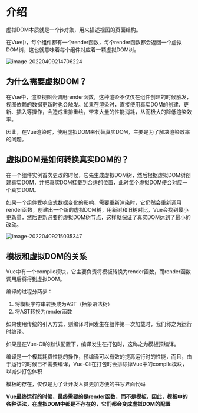 # 介绍

虚拟DOM本质就是一个js对象，用来描述视图的页面结构。

在Vue中，每个组件都有一个render函数，每个render函数都会返回一个虚拟DOM树，这也就意味着每个组件对应着一颗虚拟DOM树。

![image-20220409214706224](https://penguinbucket.obs.cn-southwest-2.myhuaweicloud.com/img/image-20220409214706224.png)

## 为什么需要虚拟DOM？

在Vue中，渲染视图会调用render函数，这种渲染不仅仅在组件创建的时候触发，视图依赖的数据更新时也会触发。如果在渲染时，直接使用真实DOM的创建、更新、插入等操作，会造成重排重绘，带来大量的性能消耗，从而极大的降低渲染效率。

因此，在Vue渲染时，使用虚拟DOM来代替真实DOM，主要是为了解决渲染效率的问题。

## 虚拟DOM是如何转换真实DOM的？

在一个组件实例首次更改的时候，它先生成虚拟DOM树，然后根据虚拟DOM树创建真实DOM，并把真实DOM挂载到合适的位置，此时每个虚拟DOM便会对应一个真实DOM。

如果一个组件受响应式数据变化的影响，需要重新渲染时，它仍然会重新调用render函数，创建出一个新的虚拟DOM树，用新树和旧树对比，Vue会找到最小更新量，然后更新必要的虚拟DOM树节点，这样就保证了真实DOM达到了最小的改动。

![image-20220409215035347](https://penguinbucket.obs.cn-southwest-2.myhuaweicloud.com/img/image-20220409215035347.png)

## 模板和虚拟DOM的关系

Vue中有一个compile模块，它主要负责将模板转换为render函数，而render函数调用后将得到虚拟DOM。

编译的过程分两步：

1. 将模板字符串转换成为AST（抽象语法树）
2. 将AST转换为render函数

如果使用传统的引入方式，则编译时间发生在组件第一次加载时，我们称之为运行时编译。

如果是在Vue-Cli的默认配置下，编译发生在打包时，这称之为模板预编译。

编译是一个极其耗费性能的操作，预编译可以有效的提高运行时的性能，而且，由于运行的时候已不需要编译，Vue-Cli在打包时会排除掉Vue中的compile模块，以减少打包体积

模板的存在，仅仅是为了让开发人员更加方便的书写界面代码

**Vue最终运行的时候，最终需要的是render函数，而不是模板，因此，模板中的各种语法，在虚拟DOM中都是不存在的，它们都会变成虚拟DOM的配置**

